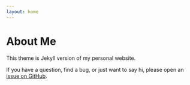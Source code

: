 ```yaml
---
layout: home
---
```

# About Me

This theme is Jekyll version of my personal website.

If you have a question, find a bug, or just want to say hi, please open an [issue on GitHub](https://github.com/persa188/Halve/issues/new).
